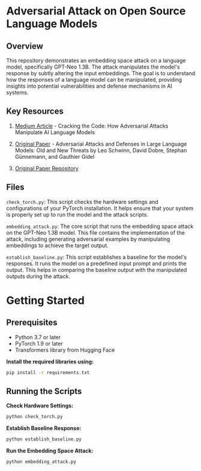 # Adversarial Attack on Open Source Language Models

## Overview
This repository demonstrates an embedding space attack on a language model, specifically GPT-Neo 1.3B. The attack manipulates the model's response by subtly altering the input embeddings. The goal is to understand how the responses of a language model can be manipulated, providing insights into potential vulnerabilities and defense mechanisms in AI systems.

## Key Resources
1. [Medium Article](https://saksheepatil05.medium.com/cracking-the-code-how-adversarial-attacks-manipulate-ai-language-models-239620395e58) - Cracking the Code: How Adversarial Attacks Manipulate AI Language Models

2. [Original Paper](https://arxiv.org/abs/2310.19737) - Adversarial Attacks and Defenses in Large Language Models: Old and New Threats by Leo Schwinn, David Dobre, Stephan Günnemann, and Gauthier Gidel

3. [Original Paper Repository](https://github.com/SchwinnL/LLM_Embedding_Attack) 

## Files

```check_torch.py```: This script checks the hardware settings and configurations of your PyTorch installation. It helps ensure that your system is properly set up to run the model and the attack scripts.

```embedding_attack.py```: The core script that runs the embedding space attack on the GPT-Neo 1.3B model. This file contains the implementation of the attack, including generating adversarial examples by manipulating embeddings to achieve the target output.

```establish_baseline.py```: 
This script establishes a baseline for the model's responses. It runs the model on a predefined input prompt and prints the output. This helps in comparing the baseline output with the manipulated outputs during the attack.


# Getting Started
## Prerequisites
- Python 3.7 or later
- PyTorch 1.9 or later
- Transformers library from Hugging Face

<b>Install the required libraries using:</b>

```bash
pip install -r requirements.txt
```

## Running the Scripts

<b>Check Hardware Settings:</b>

```bash
python check_torch.py
```

<b>Establish Baseline Response:</b>

```bash
python establish_baseline.py
```

<b>Run the Embedding Space Attack:</b>

```bash
python embedding_attack.py
```
